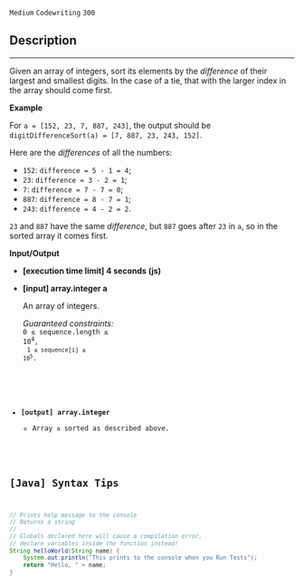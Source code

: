 `Medium`	`Codewriting` 	`300`

## Description

---

Given an array of integers, sort its elements by the _difference_ of their largest and smallest digits. In the case of a tie, that with the larger index in the array should come first.

**Example**

For <code>a = [152, 23, 7, 887, 243]</code>, the output should be
<code>digitDifferenceSort(a) = [7, 887, 23, 243, 152]</code>.

Here are the _differences_ of all the numbers:

- <code>152</code>: <code>difference = 5 - 1 = 4</code>;
- <code>23</code>: <code>difference = 3 - 2 = 1</code>;
- <code>7</code>: <code>difference = 7 - 7 = 0</code>;
- <code>887</code>: <code>difference = 8 - 7 = 1</code>;
- <code>243</code>: <code>difference = 4 - 2 = 2</code>.

<code>23</code> and <code>887</code> have the same _difference_, but <code>887</code> goes after <code>23</code> in <code>a</code>, so in the sorted array it comes first.

**Input/Output**

- **[execution time limit] 4 seconds (js)**

- **[input] array.integer a**

  An array of integers.

  _Guaranteed constraints:_<br>
  <code>0 ≤ sequence.length ≤ 10<sup>4</sup>,<br>
  <code>1 ≤ sequence[i] ≤ 10<sup>5</sup></code>.

* **[output] array.integer**
  - Array <code>a</code> sorted as described above.
  
## [Java] Syntax Tips

``` java
// Prints help message to the console
// Returns a string
// 
// Globals declared here will cause a compilation error,
// declare variables inside the function instead!
String helloWorld(String name) {
    System.out.println("This prints to the console when you Run Tests");
    return "Hello, " + name;
}
```
